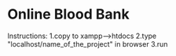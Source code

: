 # Online Blood Bank

Instructions:
1.copy to xampp-->htdocs
2.type "localhost/name_of_the_project" in browser
3.run
